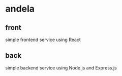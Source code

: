 # andela

## front
simple frontend service using React


## back
simple backend service using Node.js and Express.js
